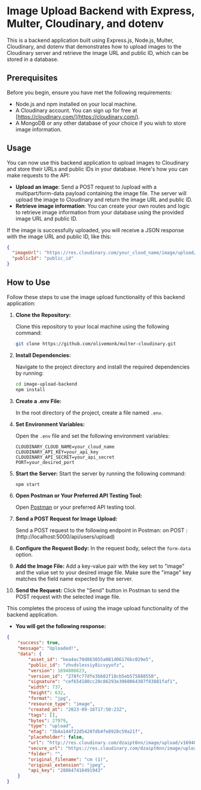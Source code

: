 # Image Upload Backend with Express, Multer, Cloudinary, and dotenv

This is a backend application built using Express.js, Node.js, Multer, Cloudinary, and dotenv that demonstrates how to upload images to the Cloudinary server and retrieve the image URL and public ID, which can be stored in a database.

## Prerequisites

Before you begin, ensure you have met the following requirements:

- Node.js and npm installed on your local machine.
- A Cloudinary account. You can sign up for free at [https://cloudinary.com/](https://cloudinary.com/).
- A MongoDB or any other database of your choice if you wish to store image information.

## Usage
You can now use this backend application to upload images to Cloudinary and store their URLs and public IDs in your database. Here's how you can make requests to the API:

* **Upload an image**: Send a POST request to /upload with a multipart/form-data payload containing the image file. The server will upload the image to Cloudinary and return the image URL and public ID.
* **Retrieve image information**: You can create your own routes and logic to retrieve image information from your database using the provided image URL and public ID.

If the image is successfully uploaded, you will receive a JSON response with the image URL and public ID, like this:
```json
{
  "imageUrl": "https://res.cloudinary.com/your_cloud_name/image/upload/public_id.jpg",
  "publicId": "public_id"
}
```
## How to Use

Follow these steps to use the image upload functionality of this backend application:

1. **Clone the Repository:**

   Clone this repository to your local machine using the following command:

   ```bash
   git clone https://github.com/olivemonk/multer-cloudinary.git
   ```
2. **Install Dependencies:**
   
   Navigate to the project directory and install the required dependencies by running:
   
   ```bash
   cd image-upload-backend
   npm install
   ```
3. **Create a .env File:**

   In the root directory of the project, create a file named `.env`.

4. **Set Environment Variables:**

   Open the `.env` file and set the following environment variables:

   ```env
   CLOUDINARY_CLOUD_NAME=your_cloud_name
   CLOUDINARY_API_KEY=your_api_key
   CLOUDINARY_API_SECRET=your_api_secret
   PORT=your_desired_port
   ```
   
5. **Start the Server:**
   Start the server by running the following command:
   ```bash
   npm start
   ```
6. **Open Postman or Your Preferred API Testing Tool:**

   Open [Postman](https://www.postman.com/) or your preferred API testing tool.

7. **Send a POST Request for Image Upload:**

   Send a POST request to the following endpoint in Postman:
   on POST : (http://localhost:5000/api/users/upload)
8. **Configure the Request Body:**
  In the request body, select the `form-data` option.

9. **Add the Image File:**
  Add a key-value pair with the key set to "image" and the value set to your desired image file. Make sure the "image" key matches the field name expected by the server.

10. **Send the Request:**
  Click the "Send" button in Postman to send the POST request with the selected image file.

This completes the process of using the image upload functionality of the backend application.

- **You will get the following response:**
```json
{
    "success": true,
    "message": "Uploaded!",
    "data": {
        "asset_id": "bea4ac70d863055a081d06176bc029e5",
        "public_id": "zhvdslessiy8icvyyofz",
        "version": 1694886623,
        "version_id": "278fc77dfe3bb82f18cb5eb575888550",
        "signature": "cef654180cc20c86293e3960064307f83881faf1",
        "width": 737,
        "height": 632,
        "format": "jpg",
        "resource_type": "image",
        "created_at": "2023-09-16T17:50:23Z",
        "tags": [],
        "bytes": 27979,
        "type": "upload",
        "etag": "3b4a144f22d54207db4fe8928c59a21f",
        "placeholder": false,
        "url": "http://res.cloudinary.com/dzaipt6nn/image/upload/v1694886623/zhvdslessiy8icvyyofz.jpg",
        "secure_url": "https://res.cloudinary.com/dzaipt6nn/image/upload/v1694886623/zhvdslessiy8icvyyofz.jpg",
        "folder": "",
        "original_filename": "cm (1)",
        "original_extension": "jpeg",
        "api_key": "288647416491943"
    }
}
```


